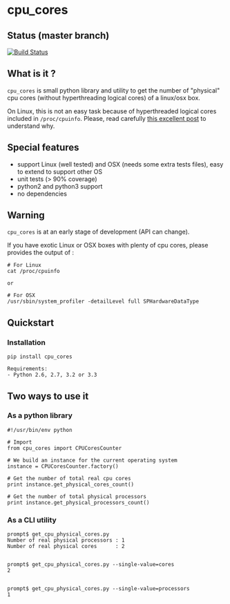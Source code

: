 # cpu_cores

## Status (master branch)

[![Build Status](https://travis-ci.org/thefab/cpu_cores.png)](https://travis-ci.org/thefab/cpu_cores)

## What is it ?

`cpu_cores` is small python library and utility to get the number of "physical" cpu cores (without hyperthreading logical cores) of a linux/osx box.

On Linux, this is not an easy task because of hyperthreaded logical cores included in `/proc/cpuinfo`. Please, read carefully [this excellent post](http://www.richweb.com/cpu_info) to understand why.

## Special features

- support Linux (well tested) and OSX (needs some extra tests files), easy to extend to support other OS
- unit tests (> 90% coverage)
- python2 and python3 support
- no dependencies

## Warning

`cpu_cores` is at an early stage of development (API can change).

If you have exotic Linux or OSX boxes with plenty of cpu cores, please provides the output of :

    # For Linux
    cat /proc/cpuinfo

    or

    # For OSX
    /usr/sbin/system_profiler -detailLevel full SPHardwareDataType

## Quickstart

### Installation

    pip install cpu_cores

    Requirements: 
    - Python 2.6, 2.7, 3.2 or 3.3

## Two ways to use it

### As a python library

    #!/usr/bin/env python

    # Import
    from cpu_cores import CPUCoresCounter

    # We build an instance for the current operating system
    instance = CPUCoresCounter.factory()

    # Get the number of total real cpu cores
    print instance.get_physical_cores_count()

    # Get the number of total physical processors
    print instance.get_physical_processors_count()

### As a CLI utility

    prompt$ get_cpu_physical_cores.py
    Number of real physical processors : 1
    Number of real physical cores      : 2


    prompt$ get_cpu_physical_cores.py --single-value=cores
    2


    prompt$ get_cpu_physical_cores.py --single-value=processors
    1

